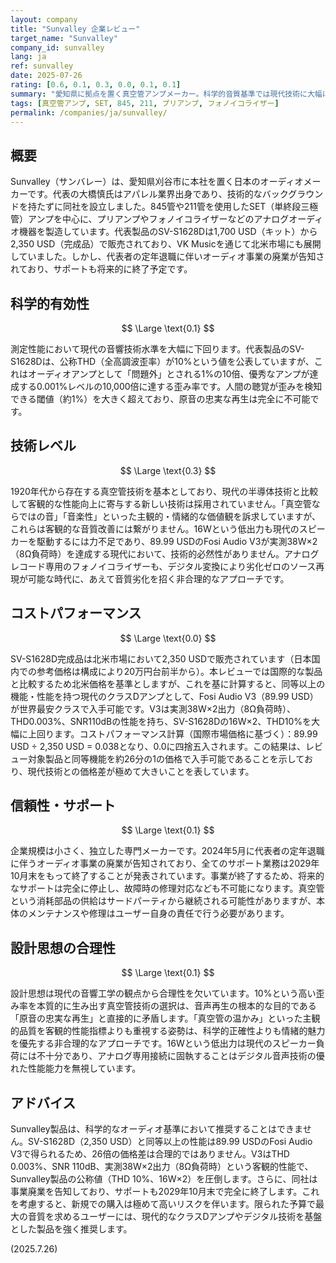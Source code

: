 ```yaml
---
layout: company
title: "Sunvalley 企業レビュー"
target_name: "Sunvalley"
company_id: sunvalley
lang: ja
ref: sunvalley
date: 2025-07-26
rating: [0.6, 0.1, 0.3, 0.0, 0.1, 0.1]
summary: "愛知県に拠点を置く真空管アンプメーカー。科学的音質基準では現代技術に大幅に劣る性能を示し、コストパフォーマンスも極めて低い。事業終了が告知されている。"
tags: [真空管アンプ, SET, 845, 211, プリアンプ, フォノイコライザー]
permalink: /companies/ja/sunvalley/
---
```


## 概要

Sunvalley（サンバレー）は、愛知県刈谷市に本社を置く日本のオーディオメーカーです。代表の大橋慎氏はアパレル業界出身であり、技術的なバックグラウンドを持たずに同社を設立しました。845管や211管を使用したSET（単終段三極管）アンプを中心に、プリアンプやフォノイコライザーなどのアナログオーディオ機器を製造しています。代表製品のSV-S1628Dは1,700 USD（キット）から2,350 USD（完成品）で販売されており、VK Musicを通じて北米市場にも展開していました。しかし、代表者の定年退職に伴いオーディオ事業の廃業が告知されており、サポートも将来的に終了予定です。

## 科学的有効性

$$ \Large \text{0.1} $$

測定性能において現代の音響技術水準を大幅に下回ります。代表製品のSV-S1628Dは、公称THD（全高調波歪率）が10%という値を公表していますが、これはオーディオアンプとして「問題外」とされる1%の10倍、優秀なアンプが達成する0.001%レベルの10,000倍に達する歪み率です。人間の聴覚が歪みを検知できる閾値（約1%）を大きく超えており、原音の忠実な再生は完全に不可能です。

## 技術レベル

$$ \Large \text{0.3} $$

1920年代から存在する真空管技術を基本としており、現代の半導体技術と比較して客観的な性能向上に寄与する新しい技術は採用されていません。「真空管ならではの音」「音楽性」といった主観的・情緒的な価値観を訴求していますが、これらは客観的な音質改善には繋がりません。16Wという低出力も現代のスピーカーを駆動するには力不足であり、89.99 USDのFosi Audio V3が実測38W×2（8Ω負荷時）を達成する現代において、技術的必然性がありません。アナログレコード専用のフォノイコライザーも、デジタル変換により劣化ゼロのソース再現が可能な時代に、あえて音質劣化を招く非合理的なアプローチです。

## コストパフォーマンス

$$ \Large \text{0.0} $$

SV-S1628D完成品は北米市場において2,350 USDで販売されています（日本国内での参考価格は構成により20万円台前半から）。本レビューでは国際的な製品と比較するため北米価格を基準としますが、これを基に計算すると、同等以上の機能・性能を持つ現代のクラスDアンプとして、Fosi Audio V3（89.99 USD）が世界最安クラスで入手可能です。V3は実測38W×2出力（8Ω負荷時）、THD0.003%、SNR110dBの性能を持ち、SV-S1628Dの16W×2、THD10%を大幅に上回ります。コストパフォーマンス計算（国際市場価格に基づく）：89.99 USD ÷ 2,350 USD = 0.038となり、0.0に四捨五入されます。この結果は、レビュー対象製品と同等機能を約26分の1の価格で入手可能であることを示しており、現代技術との価格差が極めて大きいことを表しています。

## 信頼性・サポート

$$ \Large \text{0.1} $$

企業規模は小さく、独立した専門メーカーです。2024年5月に代表者の定年退職に伴うオーディオ事業の廃業が告知されており、全てのサポート業務は2029年10月末をもって終了することが発表されています。事業が終了するため、将来的なサポートは完全に停止し、故障時の修理対応なども不可能になります。真空管という消耗部品の供給はサードパーティから継続される可能性がありますが、本体のメンテナンスや修理はユーザー自身の責任で行う必要があります。

## 設計思想の合理性

$$ \Large \text{0.1} $$

設計思想は現代の音響工学の観点から合理性を欠いています。10%という高い歪み率を本質的に生み出す真空管技術の選択は、音声再生の根本的な目的である「原音の忠実な再生」と直接的に矛盾します。「真空管の温かみ」といった主観的品質を客観的性能指標よりも重視する姿勢は、科学的正確性よりも情緒的魅力を優先する非合理的なアプローチです。16Wという低出力は現代のスピーカー負荷には不十分であり、アナログ専用接続に固執することはデジタル音声技術の優れた性能能力を無視しています。

## アドバイス

Sunvalley製品は、科学的なオーディオ基準において推奨することはできません。SV-S1628D（2,350 USD）と同等以上の性能は89.99 USDのFosi Audio V3で得られるため、26倍の価格差は合理的ではありません。V3はTHD 0.003%、SNR 110dB、実測38W×2出力（8Ω負荷時）という客観的性能で、Sunvalley製品の公称値（THD 10%、16W×2）を圧倒します。さらに、同社は事業廃業を告知しており、サポートも2029年10月末で完全に終了します。これを考慮すると、新規での購入は極めて高いリスクを伴います。限られた予算で最大の音質を求めるユーザーには、現代的なクラスDアンプやデジタル技術を基盤とした製品を強く推奨します。

(2025.7.26)